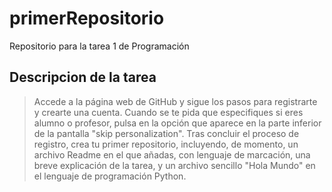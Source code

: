 # primerRepositorio
Repositorio para la tarea 1 de Programación

## Descripcion de la tarea
> Accede a la página web de GitHub y sigue los pasos para registrarte y crearte una cuenta. Cuando se te pida que especifiques si eres alumno o profesor, pulsa en la opción que aparece en la parte inferior de la pantalla "skip personalization". Tras concluir el proceso de registro, crea tu primer repositorio, incluyendo, de momento, un archivo Readme en el que añadas, con lenguaje de marcación, una breve explicación de la tarea, y un archivo sencillo "Hola Mundo" en el lenguaje de programación Python. 
